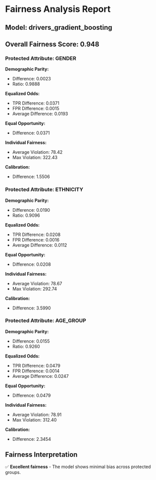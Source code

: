 
# Fairness Analysis Report
## Model: drivers_gradient_boosting
## Overall Fairness Score: 0.948

### Protected Attribute: GENDER

**Demographic Parity:**
- Difference: 0.0023
- Ratio: 0.9888

**Equalized Odds:**
- TPR Difference: 0.0371
- FPR Difference: 0.0015
- Average Difference: 0.0193

**Equal Opportunity:**
- Difference: 0.0371

**Individual Fairness:**
- Average Violation: 78.42
- Max Violation: 322.43

**Calibration:**
- Difference: 1.5506

### Protected Attribute: ETHNICITY

**Demographic Parity:**
- Difference: 0.0190
- Ratio: 0.9096

**Equalized Odds:**
- TPR Difference: 0.0208
- FPR Difference: 0.0016
- Average Difference: 0.0112

**Equal Opportunity:**
- Difference: 0.0208

**Individual Fairness:**
- Average Violation: 78.67
- Max Violation: 292.74

**Calibration:**
- Difference: 3.5990

### Protected Attribute: AGE_GROUP

**Demographic Parity:**
- Difference: 0.0155
- Ratio: 0.9260

**Equalized Odds:**
- TPR Difference: 0.0479
- FPR Difference: 0.0014
- Average Difference: 0.0247

**Equal Opportunity:**
- Difference: 0.0479

**Individual Fairness:**
- Average Violation: 78.91
- Max Violation: 312.40

**Calibration:**
- Difference: 2.3454

## Fairness Interpretation

✅ **Excellent fairness** - The model shows minimal bias across protected groups.
